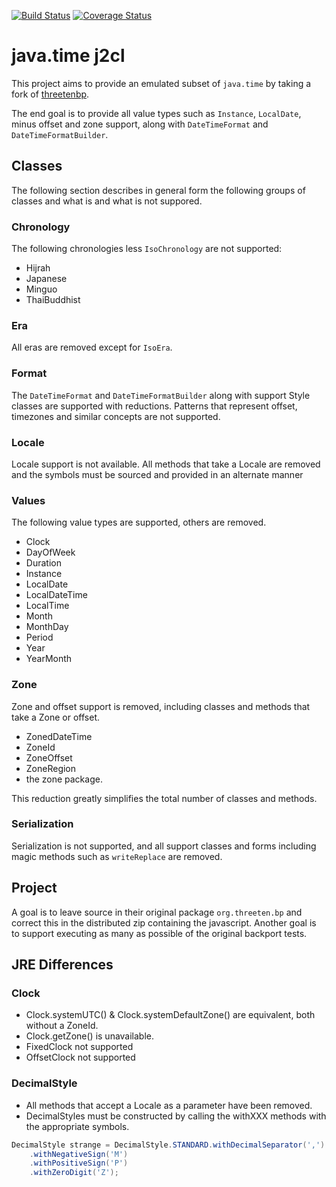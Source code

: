 [![Build Status](https://travis-ci.com/mP1/java-time-j2cl.svg?branch=master)](https://travis-ci.com/mP1/java-time-j2cl.svg?branch=master)
[![Coverage Status](https://coveralls.io/repos/github/mP1/java-time-j2cl/badge.svg?branch=master)](https://coveralls.io/github/mP1/java-time-j2cl?branch=master)

# java.time j2cl

This project aims to provide an emulated subset of `java.time` by taking a fork of [threetenbp](https://github.com/ThreeTen/threetenbp).

The end goal is to provide all value types such as `Instance`, `LocalDate`, minus offset and zone support, along with
`DateTimeFormat` and `DateTimeFormatBuilder`. 


## Classes

The following section describes in general form the following groups of classes and what is and what is not suppored.



### Chronology

The following chronologies less `IsoChronology` are not supported:

- Hijrah
- Japanese
- Minguo
- ThaiBuddhist



### Era

All eras are removed except for `IsoEra`.



### Format

The `DateTimeFormat` and `DateTimeFormatBuilder` along with support Style classes are supported with reductions. Patterns
that represent offset, timezones and similar concepts are not supported.



### Locale

Locale support is not available. All methods that take a Locale are removed and the symbols must be sourced and provided
in an alternate manner



### Values

The following value types are supported, others are removed.

- Clock
- DayOfWeek
- Duration
- Instance
- LocalDate
- LocalDateTime
- LocalTime
- Month
- MonthDay
- Period
- Year
- YearMonth



### Zone

Zone and offset support is removed, including classes and methods that take a Zone or offset.

- ZonedDateTime
- ZoneId
- ZoneOffset
- ZoneRegion
- the zone package.

This reduction greatly simplifies the total number of classes and methods.



### Serialization

Serialization is not supported, and all support classes and forms including magic methods such as `writeReplace` are removed.



## Project

A goal is to leave source in their original package `org.threeten.bp` and correct this in the distributed zip containing 
the javascript. Another goal is to support executing as many as possible of the original backport tests.


## JRE Differences

### Clock

- Clock.systemUTC() & Clock.systemDefaultZone() are equivalent, both without a ZoneId.
- Clock.getZone() is unavailable.
- FixedClock not supported
- OffsetClock not supported

### DecimalStyle

- All methods that accept a Locale as a parameter have been removed.
- DecimalStyles must be constructed by calling the withXXX methods with the appropriate symbols.

```java
DecimalStyle strange = DecimalStyle.STANDARD.withDecimalSeparator(',')
    .withNegativeSign('M')
    .withPositiveSign('P')
    .withZeroDigit('Z');
```
